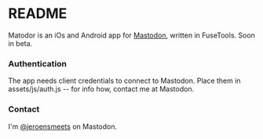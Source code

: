 # README #

Matodor is an iOs and Android app for [Mastodon](https://matodor.social), written in FuseTools. Soon in beta.

### Authentication ###

The app needs client credentials to connect to Mastodon. Place them in assets/js/auth.js -- for info how, contact me at Mastodon.

### Contact ###

I'm [@jeroensmeets](https://mastodon.social/web/accounts/8779) on Mastodon.